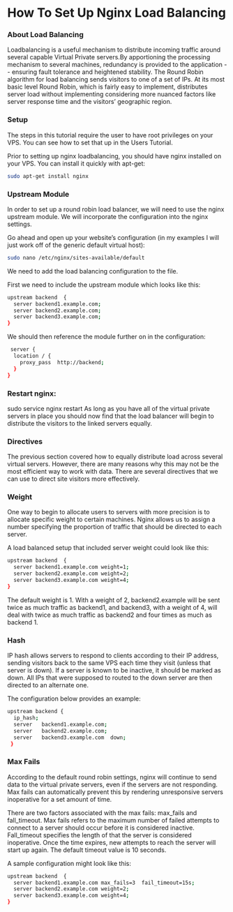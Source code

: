 # How To Set Up Nginx Load Balancing

### About Load Balancing
Loadbalancing is a useful mechanism to distribute incoming traffic around several capable Virtual Private servers.By apportioning the processing mechanism to several machines, redundancy is provided to the application -- ensuring fault tolerance and heightened stability. The Round Robin algorithm for load balancing sends visitors to one of a set of IPs. At its most basic level Round Robin, which is fairly easy to implement, distributes server load without implementing considering more nuanced factors like server response time and the visitors’ geographic region.

### Setup
The steps in this tutorial require the user to have root privileges on your VPS. You can see how to set that up in the Users Tutorial.

Prior to setting up nginx loadbalancing, you should have nginx installed on your VPS. You can install it quickly with apt-get:
```sh
sudo apt-get install nginx
```
### Upstream Module
In order to set up a round robin load balancer, we will need to use the nginx upstream module. We will incorporate the configuration into the nginx settings.

Go ahead and open up your website’s configuration (in my examples I will just work off of the generic default virtual host):
```sh
sudo nano /etc/nginx/sites-available/default
```
We need to add the load balancing configuration to the file.

First we need to include the upstream module which looks like this:
```sh
upstream backend  {
  server backend1.example.com;
  server backend2.example.com;
  server backend3.example.com;
}
```
We should then reference the module further on in the configuration:
```sh
 server {
  location / {
    proxy_pass  http://backend;
  }
}
```
### Restart nginx:

sudo service nginx restart
As long as you have all of the virtual private servers in place you should now find that the load balancer will begin to distribute the visitors to the linked servers equally.

### Directives
The previous section covered how to equally distribute load across several virtual servers. However, there are many reasons why this may not be the most efficient way to work with data. There are several directives that we can use to direct site visitors more effectively.

### Weight
One way to begin to allocate users to servers with more precision is to allocate specific weight to certain machines. Nginx allows us to assign a number specifying the proportion of traffic that should be directed to each server.

A load balanced setup that included server weight could look like this:
```sh
upstream backend  {
  server backend1.example.com weight=1;
  server backend2.example.com weight=2;
  server backend3.example.com weight=4;
}
```
The default weight is 1. With a weight of 2, backend2.example will be sent twice as much traffic as backend1, and backend3, with a weight of 4, will deal with twice as much traffic as backend2 and four times as much as backend 1.

### Hash
IP hash allows servers to respond to clients according to their IP address, sending visitors back to the same VPS each time they visit (unless that server is down). If a server is known to be inactive, it should be marked as down. All IPs that were supposed to routed to the down server are then directed to an alternate one.

The configuration below provides an example:
```sh
upstream backend {
  ip_hash;
  server   backend1.example.com;
  server   backend2.example.com;
  server   backend3.example.com  down;
 }
 ```
### Max Fails
According to the default round robin settings, nginx will continue to send data to the virtual private servers, even if the servers are not responding. Max fails can automatically prevent this by rendering unresponsive servers inoperative for a set amount of time.

There are two factors associated with the max fails: max_fails and fall_timeout. Max fails refers to the maximum number of failed attempts to connect to a server should occur before it is considered inactive. Fall_timeout specifies the length of that the server is considered inoperative. Once the time expires, new attempts to reach the server will start up again. The default timeout value is 10 seconds.

A sample configuration might look like this:
```sh
upstream backend  {
  server backend1.example.com max_fails=3  fail_timeout=15s;
  server backend2.example.com weight=2;
  server backend3.example.com weight=4;
}
```
